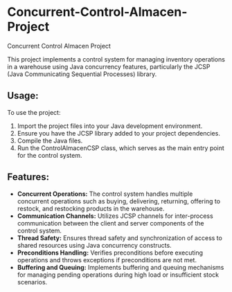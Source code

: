 # Concurrent-Control-Almacen-Project
Concurrent Control Almacen Project

This project implements a control system for managing inventory operations in a warehouse using Java concurrency features, particularly the JCSP (Java Communicating Sequential Processes) library.

Usage:
------

To use the project:

1. Import the project files into your Java development environment.
2. Ensure you have the JCSP library added to your project dependencies.
3. Compile the Java files.
4. Run the ControlAlmacenCSP class, which serves as the main entry point for the control system.

Features:
---------

- **Concurrent Operations:** The control system handles multiple concurrent operations such as buying, delivering, returning, offering to restock, and restocking products in the warehouse.
- **Communication Channels:** Utilizes JCSP channels for inter-process communication between the client and server components of the control system.
- **Thread Safety:** Ensures thread safety and synchronization of access to shared resources using Java concurrency constructs.
- **Preconditions Handling:** Verifies preconditions before executing operations and throws exceptions if preconditions are not met.
- **Buffering and Queuing:** Implements buffering and queuing mechanisms for managing pending operations during high load or insufficient stock scenarios.
